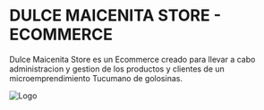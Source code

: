 # DULCE MAICENITA STORE - ECOMMERCE
Dulce Maicenita Store es un Ecommerce creado para llevar a cabo administracion y gestion de los productos y clientes de un microemprendimiento Tucumano de golosinas.

![Logo](https://res.cloudinary.com/dhvawrags/image/upload/v1732987315/dulcemaicenita-ecommerce/a4h4q912ykuhxvkdznej.png)

